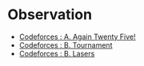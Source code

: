 # Observation

- [Codeforces : A. Again Twenty Five!](https://codeforces.com/problemset/problem/630/A)
- [Codeforces : B. Tournament](https://codeforces.com/contest/2123/problem/B)
- [Codeforces : B. Lasers](https://codeforces.com/contest/2148/problem/B)
